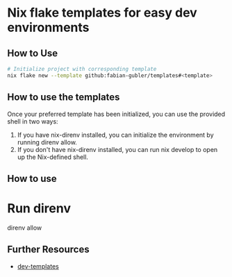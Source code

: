 # Nix flake templates for easy dev environments

## How to Use
```bash
# Initialize project with corresponding template
nix flake new --template github:fabian-gubler/templates#<template> 
```

## How to use the templates
Once your preferred template has been initialized, you can use the provided shell in two ways:

1. If you have nix-direnv installed, you can initialize the environment by running direnv allow.
2. If you don't have nix-direnv installed, you can run nix develop to open up the Nix-defined shell.

## How to use 

# Run direnv
direnv allow

## Further Resources
- [dev-templates](https://github.com/the-nix-way/dev-templates)
